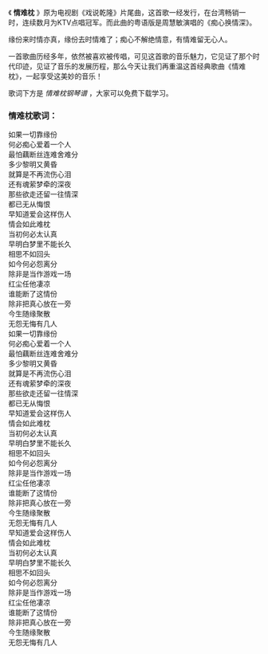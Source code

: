 

《 **情难枕** 》原为电视剧《戏说乾隆》片尾曲，这首歌一经发行，在台湾畅销一时，连续数月为KTV点唱冠军。而此曲的粤语版是周慧敏演唱的《痴心换情深》。

缘份来时情亦真，缘份去时情难了；痴心不解绝情意，有情难留无心人。

一首歌曲历经多年，依然被喜欢被传唱，可见这首歌的音乐魅力，它见证了那个时代印迹，见证了音乐的发展历程，那么今天让我们再重温这首经典歌曲《情难枕》，一起享受这美妙的音乐！

歌词下方是 _情难枕钢琴谱_ ，大家可以免费下载学习。

### 情难枕歌词：

如果一切靠缘份  
何必痴心爱着一个人  
最怕藕断丝连难舍难分  
多少黎明又黄昏  
就算是不再流伤心泪  
还有魂萦梦牵的深夜  
那些欲走还留一往情深  
都已无从悔恨  
早知道爱会这样伤人  
情会如此难枕  
当初何必太认真  
早明白梦里不能长久  
相思不如回头  
如今何必怨离分  
除非是当作游戏一场  
红尘任他凄凉  
谁能断了这情份  
除非把真心放在一旁  
今生随缘聚散  
无怨无悔有几人  
如果一切靠缘份  
何必痴心爱着一个人  
最怕藕断丝连难舍难分  
多少黎明又黄昏  
就算是不再流伤心泪  
还有魂萦梦牵的深夜  
那些欲走还留一往情深  
都已无从悔恨  
早知道爱会这样伤人  
情会如此难枕  
当初何必太认真  
早明白梦里不能长久  
相思不如回头  
如今何必怨离分  
除非是当作游戏一场  
红尘任他凄凉  
谁能断了这情份  
除非把真心放在一旁  
今生随缘聚散  
无怨无悔有几人  
早知道爱会这样伤人  
情会如此难枕  
当初何必太认真  
早明白梦里不能长久  
相思不如回头  
如今何必怨离分  
除非是当作游戏一场  
红尘任他凄凉  
谁能断了这情份  
除非把真心放在一旁  
今生随缘聚散  
无怨无悔有几人

